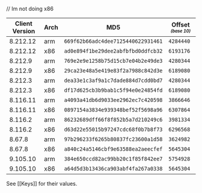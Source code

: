 // Im not doing x86

|Client Version|Arch|MD5                             |Offset <sub><sup>_(base 10)_</sup></sub>|
|--------------|----|----------------------------------|---------|
|8.212.12      |arm |`669f62b66adc4dee7125440622931461`|`4284440`|
|8.212.12      |x86 |`ad0e894f1be29dee2abfbfbd0ddfcb32`|`6193176`|
|8.212.9       |arm |`769e2e9e1258b75d15cb7e04b2e49de3`|`4280344`|
|8.212.9       |x86 |`29ca23e48a5e419e83f2a7988c842d3e`|`6189080`|
|8.212.3       |arm |`dea33e1c3af9a1c7dade884d7cdd0bd7`|`4280344`|
|8.212.3       |x86 |`df17d625cb3b9bab1c5f94e0e24854fd`|`6189080`|
|8.116.11      |arm |`a4093a41db6d9033ee2962ec7c420598`|`3866646`|
|8.116.11      |x86 |`0897154a3834e939348bef52f5698a96`|`6307864`|
|8.116.2       |arm |`86232689dff66f8f852b5a7d210249c6`|`3981334`|
|8.116.2       |x86 |`d63d22e55015b97247cdc68f0b7b8f73`|`6296568`|
|8.67.8        |arm |`97b296233f6265b80837fc23600a1d58`|`3624982`|
|8.67.8        |x86 |`a840c24a5146cbf9e63588ea2aeecfef`|`5645304`|
|9.105.10      |arm |`384e650ccd82ac99bb20c1f85f842ee7`|`5754928`|
|9.105.10      |x86 |`a64d5d3b13436ca903abf4fa267a0338`|`5645304`|

See [[Keys]] for their values. 

